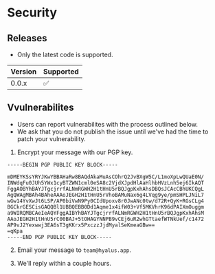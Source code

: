 # Security

## Releases

* Only the latest code is supported.

| Version | Supported          |
| ------- | ------------------ |
| 0.0.x   | :white_check_mark: |

## Vvulnerabilites

* Users can report vulnerabilites with the process outlined below. 
* We ask that you do not publish the issue until we've had the time to patch your vulnerability.

1. Encrypt your message with our PGP key.

```
-----BEGIN PGP PUBLIC KEY BLOCK-----

mDMEYKSsYRYJKwYBBAHaRw8BAQdAkaMuAsCOhrQ2JvBXgW5C/L1moXpLwQUaE0N/
INWdqFu0JUh5YWx1cyBTZWN1cml0eSA8c2VjdXJpdHlAaHlhbHVzLnh5ej6IkAQT
FggAOBYhBAYJTgcjrrfALNmRGWH2H1tHnU5rBQJgpKxhAhsDBQsJCAcCBhUKCQgL
AgQWAgMBAh4BAheAAAoJEGH2H1tHnU5rVhoBAMuNax6g4LVqg9ye/pmSHPLJNiL7
wGw14YvXwJt6LSP/AP0biVwN9Py0CIdUpoxv8r0JwANc0tw/d72R+QyK+RGsCLg4
BGCkrGESCisGAQQBl1UBBQEBB0Dd1Aqme1x4ifW03+Vf5MKVhrK96dPAIXmOuggm
a9WIRQMBCAeIeAQYFggAIBYhBAYJTgcjrrfALNmRGWH2H1tHnU5rBQJgpKxhAhsM
AAoJEGH2H1tHnU5rC00BAJ+5tOHAGYNNPB9vCEj6uR2whGTtaefWTNkUef/c1472
AP9vJ2Yexwwj3EA6sT3gKKrx5PxczzJjdMyalSeKmeaGBw==
=qKpa
-----END PGP PUBLIC KEY BLOCK-----
```

2. Email your message to `team@hyalus.app`.

3. We'll reply within a couple hours.
